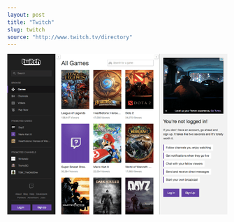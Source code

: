 ```yaml
---
layout: post
title: "Twitch"
slug: twitch
source: "http://www.twitch.tv/directory"
---
```


<img src="/screenshots/twitch.png">
